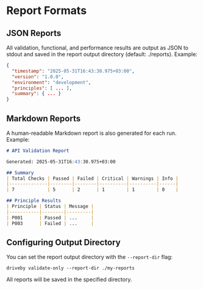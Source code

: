 # Report Formats

## JSON Reports
All validation, functional, and performance results are output as JSON to stdout and saved in the report output directory (default: ./reports). Example:

```json
{
  "timestamp": "2025-05-31T16:43:30.975+03:00",
  "version": "1.0.0",
  "environment": "development",
  "principles": [ ... ],
  "summary": { ... }
}
```

## Markdown Reports
A human-readable Markdown report is also generated for each run. Example:

```markdown
# API Validation Report

Generated: 2025-05-31T16:43:30.975+03:00

## Summary
| Total Checks | Passed | Failed | Critical | Warnings | Info |
|--------------|--------|--------|----------|----------|------|
| 7            | 5      | 2      | 1        | 1        | 0    |

## Principle Results
| Principle | Status | Message |
|-----------|--------|---------|
| P001      | Passed | ...     |
| P003      | Failed | ...     |
```

## Configuring Output Directory

You can set the report output directory with the `--report-dir` flag:

```
driveby validate-only --report-dir ./my-reports
```

All reports will be saved in the specified directory. 